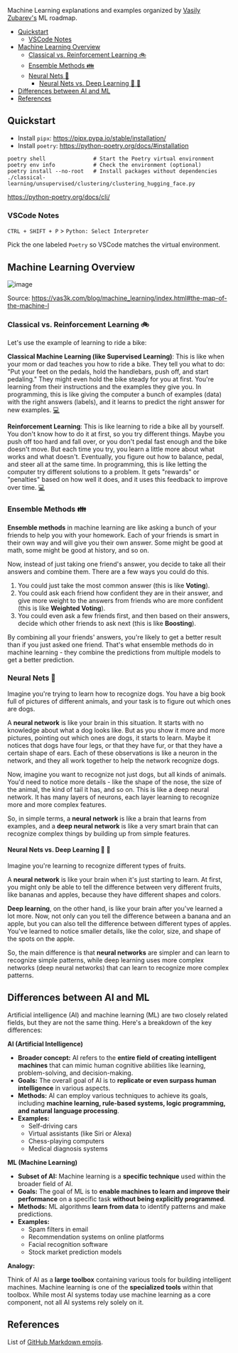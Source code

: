 Machine Learning explanations and examples organized by [Vasily Zubarev's](https://vas3k.com/) ML roadmap.

- [Quickstart](#quickstart)
  - [VSCode Notes](#vscode-notes)
- [Machine Learning Overview](#machine-learning-overview)
  - [Classical vs. Reinforcement Learning :bike:](#classical-vs-reinforcement-learning-bike)
  - [Ensemble Methods :family:](#ensemble-methods-family)
  - [Neural Nets :dog:](#neural-nets-dog)
    - [Neural Nets vs. Deep Learning :banana: :apple:](#neural-nets-vs-deep-learning-banana-apple)
- [Differences between AI and ML](#differences-between-ai-and-ml)
- [References](#references)

## Quickstart

- Install `pipx`: https://pipx.pypa.io/stable/installation/
- Install `poetry`: https://python-poetry.org/docs/#installation

```
poetry shell               # Start the Poetry virtual environment
poetry env info            # Check the environment (optional)
poetry install --no-root   # Install packages without dependencies
./classical-learning/unsupervised/clustering/clustering_hugging_face.py
```

https://python-poetry.org/docs/cli/

### VSCode Notes

`CTRL + SHIFT + P` > `Python: Select Interpreter`

Pick the one labeled `Poetry` so VSCode matches the virtual environment.

## Machine Learning Overview

![image](https://github.com/masaok/machine-learning-examples/assets/1320083/ab4e42ea-1846-43fa-a137-c2b17ca50948)

Source: https://vas3k.com/blog/machine_learning/index.html#the-map-of-the-machine-l

### Classical vs. Reinforcement Learning :bike:

Let's use the example of learning to ride a bike:

**Classical Machine Learning (like Supervised Learning)**: This is like when your mom or dad teaches you how to ride a bike. They tell you what to do: "Put your feet on the pedals, hold the handlebars, push off, and start pedaling." They might even hold the bike steady for you at first. You're learning from their instructions and the examples they give you. In programming, this is like giving the computer a bunch of examples (data) with the right answers (labels), and it learns to predict the right answer for new examples. [:computer:](/classical-learning)

**Reinforcement Learning**: This is like learning to ride a bike all by yourself. You don't know how to do it at first, so you try different things. Maybe you push off too hard and fall over, or you don't pedal fast enough and the bike doesn't move. But each time you try, you learn a little more about what works and what doesn't. Eventually, you figure out how to balance, pedal, and steer all at the same time. In programming, this is like letting the computer try different solutions to a problem. It gets "rewards" or "penalties" based on how well it does, and it uses this feedback to improve over time. [:computer:](/reinforcement-learning)

### Ensemble Methods :family:

**Ensemble methods** in machine learning are like asking a bunch of your friends to help you with your homework. Each of your friends is smart in their own way and will give you their own answer. Some might be good at math, some might be good at history, and so on.

Now, instead of just taking one friend's answer, you decide to take all their answers and combine them. There are a few ways you could do this.

1. You could just take the most common answer (this is like **Voting**).
1. You could ask each friend how confident they are in their answer, and give more weight to the answers from friends who are more confident (this is like **Weighted Voting**).
1. You could even ask a few friends first, and then based on their answers, decide which other friends to ask next (this is like **Boosting**).

By combining all your friends' answers, you're likely to get a better result than if you just asked one friend. That's what ensemble methods do in machine learning - they combine the predictions from multiple models to get a better prediction.

### Neural Nets :dog:

Imagine you're trying to learn how to recognize dogs. You have a big book full of pictures of different animals, and your task is to figure out which ones are dogs.

A **neural network** is like your brain in this situation. It starts with no knowledge about what a dog looks like. But as you show it more and more pictures, pointing out which ones are dogs, it starts to learn. Maybe it notices that dogs have four legs, or that they have fur, or that they have a certain shape of ears. Each of these observations is like a neuron in the network, and they all work together to help the network recognize dogs.

Now, imagine you want to recognize not just dogs, but all kinds of animals. You'd need to notice more details - like the shape of the nose, the size of the animal, the kind of tail it has, and so on. This is like a deep neural network. It has many layers of neurons, each layer learning to recognize more and more complex features.

So, in simple terms, a **neural network** is like a brain that learns from examples, and a **deep neural network** is like a very smart brain that can recognize complex things by building up from simple features.

#### Neural Nets vs. Deep Learning :banana: :apple:

Imagine you're learning to recognize different types of fruits.

A **neural network** is like your brain when it's just starting to learn. At first, you might only be able to tell the difference between very different fruits, like bananas and apples, because they have different shapes and colors.

**Deep learning**, on the other hand, is like your brain after you've learned a lot more. Now, not only can you tell the difference between a banana and an apple, but you can also tell the difference between different types of apples. You've learned to notice smaller details, like the color, size, and shape of the spots on the apple.

So, the main difference is that **neural networks** are simpler and can learn to recognize simple patterns, while deep learning uses more complex networks (deep neural networks) that can learn to recognize more complex patterns.

## Differences between AI and ML

Artificial intelligence (AI) and machine learning (ML) are two closely related fields, but they are not the same thing. Here's a breakdown of the key differences:

**AI (Artificial Intelligence)**

- **Broader concept:** AI refers to the **entire field of creating intelligent machines** that can mimic human cognitive abilities like learning, problem-solving, and decision-making.
- **Goals:** The overall goal of AI is to **replicate or even surpass human intelligence** in various aspects.
- **Methods:** AI can employ various techniques to achieve its goals, including **machine learning, rule-based systems, logic programming, and natural language processing**.
- **Examples:**
  - Self-driving cars
  - Virtual assistants (like Siri or Alexa)
  - Chess-playing computers
  - Medical diagnosis systems

**ML (Machine Learning)**

- **Subset of AI:** Machine learning is a **specific technique** used within the broader field of AI.
- **Goals:** The goal of ML is to **enable machines to learn and improve their performance** on a specific task **without being explicitly programmed**.
- **Methods:** ML algorithms **learn from data** to identify patterns and make predictions.
- **Examples:**
  - Spam filters in email
  - Recommendation systems on online platforms
  - Facial recognition software
  - Stock market prediction models

**Analogy:**

Think of AI as a **large toolbox** containing various tools for building intelligent machines. Machine learning is one of the **specialized tools** within that toolbox. While most AI systems today use machine learning as a core component, not all AI systems rely solely on it.

## References

List of [GitHub Markdown emojis](https://gist.github.com/rxaviers/7360908j).
